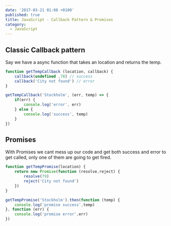 ```yaml
---
date: '2017-03-21 01:08 +0100'
published: true
title: JavaScript - Callback Pattern & Promises
category:
  - JavaScript
---
```


## Classic Callback pattern

Say we have a async function that takes an location and returns the temp.

```js
function getTempCallback (location, callback) {
	callback(undefined ,78) // success
    callback('City not found') // error
}

getTempCallback('Stockholm', (err, temp) => {
	if(err) {
    	console.log('error', err)
    } else {
    	console.log('success', temp)
    }
})
```


## Promises

With Promises we cant mess up our code and get both success and error to get called, only one of them are going to get fired. 

```js
function getTempPromise(location) {
	return new Promise(function (resolve,reject) {
    	resolve(79)
        reject('City not found')
    })
}

getTempPromise('Stockholm').then(function (temp) {
	console.log('promise success',temp)
}, function (err) {
	console.log('promise error',err)
})